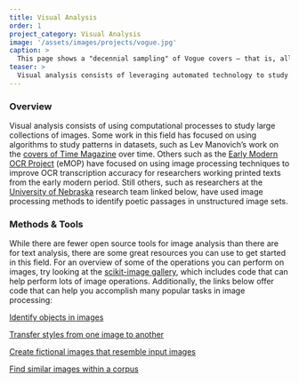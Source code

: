 ```yaml
---
title: Visual Analysis
order: 1
project_category: Visual Analysis
image: '/assets/images/projects/vogue.jpg'
caption: >
  This page shows a "decennial sampling" of Vogue covers — that is, all the covers in one year, every ten years. Overlaying each of the covers for a given year generates a mean RGB value for each pixel.
teaser: >
  Visual analysis consists of leveraging automated technology to study patterns in large visual cultural collections. Click to read about visual analysis techniques and tools.
---
```


<h3 class='subheading'>Overview</h3>

Visual analysis consists of using computational processes to study large collections of images. Some work in this field has focused on using algorithms to study patterns in datasets, such as Lev Manovich’s work on the [covers of Time Magazine](http://manovich.net/index.php/exhibitions/timeline) over time. Others such as the [Early Modern OCR Project](http://emop.tamu.edu/) (eMOP) have focused on using image processing techniques to improve OCR transcription accuracy for researchers working printed texts from the early modern period. Still others, such as researchers at the [University of Nebraska](http://netnebraska.org/article/culture/943643/how-find-poem-200-year-old-newspapers) research team linked below, have used image processing methods to identify poetic passages in unstructured image sets.

<h3 class='subheading'>Methods &amp; Tools</h3>

While there are fewer open source tools for image analysis than there are for text analysis, there are some great resources you can use to get started in this field. For an overview of some of the operations you can perform on images, try looking at the [scikit-image gallery](http://scikit-image.org/docs/stable/auto_examples/), which includes code that can help perform lots of image operations. Additionally, the links below offer code that can help you accomplish many popular tasks in image processing:

[Identify objects in images](https://www.tensorflow.org/tutorials/image_recognition)

[Transfer styles from one image to another](https://github.com/lengstrom/fast-style-transfer)

[Create fictional images that resemble input images](https://github.com/carpedm20/BEGAN-tensorflow)

[Find similar images within a corpus](http://douglasduhaime.com/posts/identifying-similar-images-with-tensorflow.html)